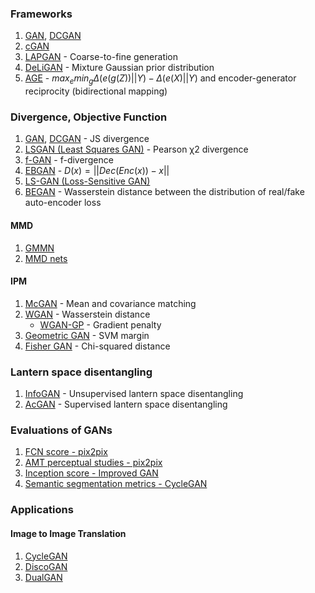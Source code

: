 ### Frameworks
1. [GAN](https://papers.nips.cc/paper/5423-generative-adversarial-nets.pdf), [DCGAN](https://arxiv.org/abs/1511.06434)
1. [cGAN](arxiv.org/abs/1411.1784)
1. [LAPGAN](http://papers.nips.cc/paper/5773-deep-generative-image-models-using-a-laplacian-pyramid-of-adversarial-networks.pdf) - Coarse-to-fine generation
1. [DeLiGAN](https://arxiv.org/abs/1706.02071) - Mixture Gaussian prior distribution
1. [AGE](https://arxiv.org/abs/1704.02304) - $max_emin_g\Delta(e(g(Z))||Y)-\Delta(e(X)||Y)$ and encoder-generator reciprocity (bidirectional mapping)


### Divergence, Objective Function
1. [GAN](https://papers.nips.cc/paper/5423-generative-adversarial-nets.pdf), [DCGAN](https://arxiv.org/abs/1511.06434) - JS divergence
1. [LSGAN (Least Squares GAN)](https://pdfs.semanticscholar.org/0bbc/35bdbd643fb520ce349bdd486ef2c490f1fc.pdf) - Pearson χ2 divergence
1. [f-GAN](https://arxiv.org/abs/1606.00709) - f-divergence
1. [EBGAN](https://arxiv.org/abs/1609.03126) - $D(x) = ||Dec(Enc(x)) − x||$
1. [LS-GAN (Loss-Sensitive GAN)](https://arxiv.org/abs/1701.06264)
1. [BEGAN](https://arxiv.org/abs/1703.10717) - Wasserstein distance between the distribution of real/fake auto-encoder loss

#### MMD
1. [GMMN](http://proceedings.mlr.press/v37/li15.pdf)
1. [MMD nets](https://arxiv.org/abs/1505.03906)

#### IPM
1. [McGAN](https://arxiv.org/abs/1702.08398) - Mean and covariance matching
1. [WGAN](https://arxiv.org/abs/1701.07875) - Wasserstein distance
    - [WGAN-GP](https://arxiv.org/abs/1704.00028) - Gradient penalty
1. [Geometric GAN](https://arxiv.org/abs/1705.02894) - SVM margin
1. [Fisher GAN](https://arxiv.org/abs/1705.09675) - Chi-squared distance


### Lantern space disentangling
1. [InfoGAN](https://arxiv.org/abs/1606.03657) - Unsupervised lantern space disentangling
1. [AcGAN](https://arxiv.org/abs/1610.09585) - Supervised lantern space disentangling


### Evaluations of GANs
1. [FCN score - pix2pix](https://arxiv.org/pdf/1611.07004.pdf)
1. [AMT perceptual studies - pix2pix](https://arxiv.org/pdf/1611.07004.pdf)
1. [Inception score - Improved GAN](https://arxiv.org/abs/1606.03498)
1. [Semantic segmentation metrics - CycleGAN](https://arxiv.org/abs/1703.10593)


### Applications

#### Image to Image Translation
1. [CycleGAN](https://arxiv.org/abs/1703.10593)
1. [DiscoGAN](https://arxiv.org/abs/1703.05192)
1. [DualGAN](https://arxiv.org/abs/1704.02510)